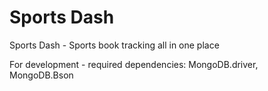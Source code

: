 # Sports Dash
Sports Dash - Sports book tracking all in one place

For development - required dependencies: MongoDB.driver, MongoDB.Bson
